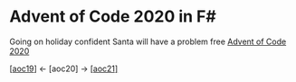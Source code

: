 # Advent of Code 2020 in F#

Going on holiday confident Santa will have a problem free 
[Advent of Code 2020](https://adventofcode.com/2020)

[[aoc19](https://github.com/codybartfast/aoc19)] <- [aoc20]
-> [[aoc21]](https://github.com/codybartfast/aoc21)
